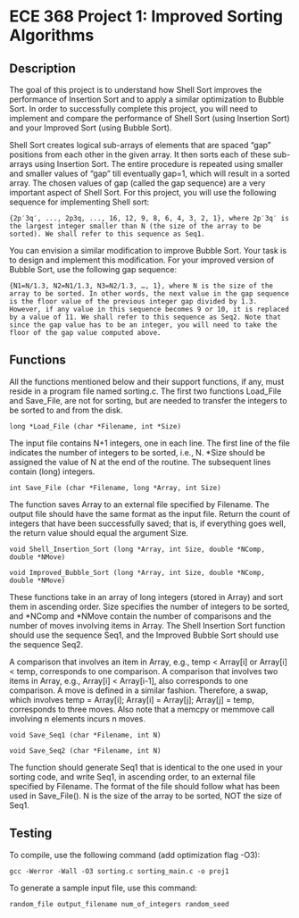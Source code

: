 # ECE 368 Project 1: Improved Sorting Algorithms

## Description
The goal of this project is to understand how Shell Sort improves the performance of Insertion Sort and to apply a similar optimization to Bubble Sort. In order to successfully complete this project, you will need to implement and compare the performance of Shell Sort (using Insertion Sort) and your Improved Sort (using Bubble Sort).

Shell Sort creates logical sub-arrays of elements that are spaced “gap” positions from each other in the given array. It then sorts each of these sub-arrays using Insertion Sort. The entire procedure is repeated using smaller and smaller values of “gap” till eventually gap=1, which will result in a sorted array. The chosen values of gap (called the gap sequence) are a very important aspect of Shell Sort. For this project, you will use the following sequence for implementing Shell sort:
```
{2p′3q′, ..., 2p3q, ..., 16, 12, 9, 8, 6, 4, 3, 2, 1}, where 2p′3q′ is the largest integer smaller than N (the size of the array to be sorted). We shall refer to this sequence as Seq1. 
```

You can envision a similar modification to improve Bubble Sort. Your task is to design and implement this modification. For your improved version of Bubble Sort, use the following gap sequence:
```
{N1=N/1.3, N2=N1/1.3, N3=N2/1.3, …, 1}, where N is the size of the array to be sorted. In other words, the next value in the gap sequence is the floor value of the previous integer gap divided by 1.3. However, if any value in this sequence becomes 9 or 10, it is replaced by a value of 11. We shall refer to this sequence as Seq2. Note that since the gap value has to be an integer, you will need to take the floor of the gap value computed above. 
```

## Functions
All the functions mentioned below and their support functions, if any, must reside in a program file named sorting.c. The first two functions Load_File and Save_File, are not for sorting, but are needed to transfer the integers to be sorted to and from the disk.

```
long *Load_File (char *Filename, int *Size)
```
The input file contains N+1 integers, one in each line. The first line of the file indicates the number of integers to be sorted, i.e., N. *Size should be assigned the value of N at the end of the routine. The subsequent lines contain (long) integers.

```
int Save_File (char *Filename, long *Array, int Size)
```
The function saves Array to an external file specified by Filename. The output file should have the same format as the input file. Return the count of integers that have been successfully saved; that is, if everything goes well, the return value should equal the argument Size. 

```
void Shell_Insertion_Sort (long *Array, int Size, double *NComp, double *NMove)
```
```
void Improved_Bubble_Sort (long *Array, int Size, double *NComp, double *NMove)
```
These functions take in an array of long integers (stored in Array) and sort them in ascending order. Size specifies the number of integers to be sorted, and *NComp and *NMove contain the number of comparisons and the number of moves involving items in Array. The Shell Insertion Sort function should use the sequence Seq1, and the Improved Bubble Sort should use the sequence Seq2.

A comparison that involves an item in Array, e.g., temp < Array[i] or Array[i] < temp, corresponds to one comparison. A comparison that involves two items in Array, e.g., Array[i] < Array[i-1], also corresponds to one comparison. A move is defined in a similar fashion. Therefore, a swap, which involves temp = Array[i]; Array[i] = Array[j]; Array[j] = temp, corresponds to three moves. Also note that a memcpy or memmove call involving n elements incurs n moves.

```
void Save_Seq1 (char *Filename, int N)
```
```
void Save_Seq2 (char *Filename, int N)
```
The function should generate Seq1 that is identical to the one used in your sorting code, and write Seq1, in ascending order, to an external file specified by Filename. The format of the file should follow what has been used in Save_File(). N is the size of the array to be sorted, NOT the size of Seq1.

## Testing
To compile, use the following command (add optimization flag -O3):
```
gcc -Werror -Wall -O3 sorting.c sorting_main.c -o proj1
```

To generate a sample input file, use this command:
```
random_file output_filename num_of_integers random_seed
```

